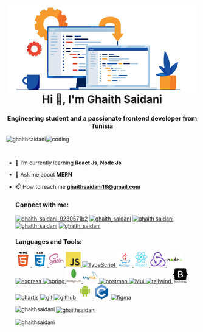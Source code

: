 
<img
      align="right"
      alt="coding"
      src="Illustration-Site-web-Timsoft-2j.png"
    />
<h1 align="center">Hi 👋, I'm Ghaith Saidani</h1>
    <h3 align="center">
      Engineering student and a passionate frontend developer from Tunisia
    </h3>
    <img
      align="right"
      alt="coding"
      width="400"
      src="marginalia-programming.gif"
    />
    <p align="left">
      <img
        src="https://komarev.com/ghpvc/?username=ghaithsaidani&label=Profile%20views&color=0e75b6&style=flat"
        alt="ghaithsaidani"
      />
    </p>
    <p align="left">
      <a href="https://twitter.com/" target="blank"
        ><img
          src="https://img.shields.io/twitter/follow/?logo=twitter&style=for-the-badge"
          alt=""
      /></a>
    </p>

- 🌱 I’m currently learning **React Js, Node Js**

- 💬 Ask me about **MERN**
- 📫 How to reach me **ghaithsaidani18@gmail.com**
    <h3 align="left">Connect with me:</h3>
    <p align="left">
      <a href="https://linkedin.com/in/ghaith-saidani-9230571b2" target="blank"
        ><img
          align="center"
          src="https://raw.githubusercontent.com/rahuldkjain/github-profile-readme-generator/master/src/images/icons/Social/linked-in-alt.svg"
          alt="ghaith-saidani-9230571b2"
          height="30"
          width="40"
      /></a>
      <a href="https://codeforces.com/profile/ghaith_saidani" target="blank"
        ><img
          align="center"
          src="https://cdn.iconscout.com/icon/free/png-512/code-forces-3521352-2944796.png?f=avif&w=256"
          alt="ghaith_saidani"
          height="30"
          width="40"
      /></a>
      <a
        href="https://stackoverflow.com/users/15278527/ghaith-saidani"
        target="blank"
        ><img
          align="center"
          src="https://raw.githubusercontent.com/rahuldkjain/github-profile-readme-generator/master/src/images/icons/Social/stack-overflow.svg"
          alt="ghaith saidani"
          height="30"
          width="40"
      /></a>
      <a href="https://www.hackerrank.com/ghaith_saidani" target="blank"
        ><img
          align="center"
          src="https://raw.githubusercontent.com/rahuldkjain/github-profile-readme-generator/master/src/images/icons/Social/hackerrank.svg"
          alt="ghaith_saidani"
          height="30"
          width="40"
      /></a>
      <a href="https://www.leetcode.com/ghaith_saidani" target="blank"
        ><img
          align="center"
          src="https://raw.githubusercontent.com/rahuldkjain/github-profile-readme-generator/master/src/images/icons/Social/leet-code.svg"
          alt="ghaith_saidani"
          height="30"
          width="40"
      /></a>
    </p>
    <h3 align="left">Languages and Tools:</h3>
    <p align="left">
      <a href="https://www.w3.org/html/" target="_blank" rel="noreferrer">
        <img
          src="https://raw.githubusercontent.com/devicons/devicon/master/icons/html5/html5-original-wordmark.svg"
          alt="html5"
          width="40"
          height="40"
        />
      </a>
      <a href="https://www.w3schools.com/css/" target="_blank" rel="noreferrer">
        <img
          src="https://raw.githubusercontent.com/devicons/devicon/master/icons/css3/css3-original-wordmark.svg"
          alt="css3"
          width="40"
          height="40"
        />
      </a>
      <a href="https://sass-lang.com" target="_blank" rel="noreferrer">
        <img
          src="https://raw.githubusercontent.com/devicons/devicon/master/icons/sass/sass-original.svg"
          alt="sass"
          width="40"
          height="40"
        />
      </a>
      <a
        href="https://developer.mozilla.org/en-US/docs/Web/JavaScript"
        target="_blank"
        rel="noreferrer"
      >
        <img
          src="https://raw.githubusercontent.com/devicons/devicon/master/icons/javascript/javascript-original.svg"
          alt="javascript"
          width="40"
          height="40"
        />
      </a>
      <a
        href="https://www.typescriptlang.org/"
        target="_blank"
        rel="noreferrer"
      >
        <img
          src="https://www.vectorlogo.zone/logos/typescriptlang/typescriptlang-icon.svg"
          alt="TypeScript"
          width="40"
          height="40"
        />
      </a>
      <a href="https://www.java.com" target="_blank" rel="noreferrer">
        <img
          src="https://raw.githubusercontent.com/devicons/devicon/master/icons/java/java-original.svg"
          alt="java"
          width="40"
          height="40"
        />
      </a>
      <a href="https://reactjs.org/" target="_blank" rel="noreferrer">
        <img
          src="https://raw.githubusercontent.com/devicons/devicon/master/icons/react/react-original-wordmark.svg"
          alt="react"
          width="40"
          height="40"
        />
      </a>
      <a href="https://redux.js.org" target="_blank" rel="noreferrer">
        <img
          src="https://raw.githubusercontent.com/devicons/devicon/master/icons/redux/redux-original.svg"
          alt="redux"
          width="40"
          height="40"
        />
      </a>
      <a href="https://nodejs.org" target="_blank" rel="noreferrer">
        <img
          src="https://raw.githubusercontent.com/devicons/devicon/master/icons/nodejs/nodejs-original-wordmark.svg"
          alt="nodejs"
          width="40"
          height="40"
        />
      </a>
      <a href="https://expressjs.com" target="_blank" rel="noreferrer">
        <img
          src="https://www.mementotech.in/assets/images/icons/express.png"
          alt="express"
          width="40"
          height="40"
        />
      </a>
      <a href="https://spring.io/" target="_blank" rel="noreferrer">
        <img
          src="https://www.vectorlogo.zone/logos/springio/springio-icon.svg"
          alt="spring"
          width="40"
          height="40"
        />
      </a>
      <a href="https://www.mongodb.com/" target="_blank" rel="noreferrer">
        <img
          src="https://raw.githubusercontent.com/devicons/devicon/master/icons/mongodb/mongodb-original-wordmark.svg"
          alt="mongodb"
          width="40"
          height="40"
        />
      </a>
      <a href="https://www.mysql.com/" target="_blank" rel="noreferrer">
        <img
          src="https://raw.githubusercontent.com/devicons/devicon/master/icons/mysql/mysql-original-wordmark.svg"
          alt="mysql"
          width="40"
          height="40"
        />
      </a>
      <a href="https://postman.com" target="_blank" rel="noreferrer">
        <img
          src="https://www.vectorlogo.zone/logos/getpostman/getpostman-icon.svg"
          alt="postman"
          width="40"
          height="40"
        />
      </a>
      <a href="https://mui.com/" target="_blank" rel="noreferrer">
        <img
          src="https://mui.com/static/logo.png"
          alt="Mui"
          width="40"
          height="40"
        />
      </a>
      <a href="https://tailwindcss.com/" target="_blank" rel="noreferrer">
        <img
          src="https://www.vectorlogo.zone/logos/tailwindcss/tailwindcss-icon.svg"
          alt="tailwind"
          width="40"
          height="40"
        />
      </a>
      <a href="https://getbootstrap.com" target="_blank" rel="noreferrer">
        <img
          src="https://raw.githubusercontent.com/devicons/devicon/master/icons/bootstrap/bootstrap-plain-wordmark.svg"
          alt="bootstrap"
          width="40"
          height="40"
        />
      </a>
      <a href="https://www.chartjs.org" target="_blank" rel="noreferrer">
        <img
          src="https://www.chartjs.org/media/logo-title.svg"
          alt="chartjs"
          width="40"
          height="40"
        />
      </a>
      <a href="https://git-scm.com/" target="_blank" rel="noreferrer">
        <img
          src="https://www.vectorlogo.zone/logos/git-scm/git-scm-icon.svg"
          alt="git"
          width="40"
          height="40"
        />
      </a>
      <a href="https://github.com/" target="_blank" rel="noreferrer">
        <img
          src="https://cdn-icons-png.flaticon.com/512/2504/2504911.png"
          alt="github"
          width="40"
          height="40"
        />
      </a>
      <a href="https://developer.android.com" target="_blank" rel="noreferrer">
        <img
          src="https://raw.githubusercontent.com/devicons/devicon/master/icons/android/android-original-wordmark.svg"
          alt="android"
          width="40"
          height="40"
        />
      </a>
      <a href="https://www.cprogramming.com/" target="_blank" rel="noreferrer">
        <img
          src="https://raw.githubusercontent.com/devicons/devicon/master/icons/c/c-original.svg"
          alt="c"
          width="40"
          height="40"
        />
      </a>
      <a href="https://www.figma.com/" target="_blank" rel="noreferrer">
        <img
          src="https://www.vectorlogo.zone/logos/figma/figma-icon.svg"
          alt="figma"
          width="40"
          height="40"
        />
      </a>
    </p>
    <p>
      <img
        align="left"
        src="https://github-readme-stats-sigma-five.vercel.app/api/top-langs?username=ghaithsaidani&show_icons=true&locale=en&layout=compact"
        alt="ghaithsaidani"
      />
    </p>
    <p>
      &nbsp;<img
        align="center"
        src="https://github-readme-stats-sigma-five.vercel.app/api?username=ghaithsaidani&show_icons=true&locale=en"
        alt="ghaithsaidani"
      />
    </p>
    <p>
      <img
        align="center"
        src="https://github-readme-streak-stats.herokuapp.com/?user=ghaithsaidani&"
        alt="ghaithsaidani"
      />
    </p>
